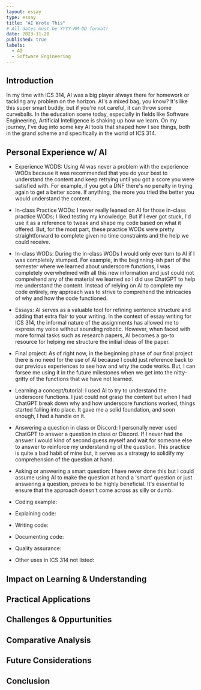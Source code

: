 ```yaml
---
layout: essay
type: essay
title: "AI Wrote This"
# All dates must be YYYY-MM-DD format!
date: 2023-11-20
published: true
labels:
  - AI
  - Software Engineering
---
```




## Introduction

In my time with ICS 314, AI was a big player always there for homework or tackling any problem on the horizon. AI's a mixed bag, you know? It's like this super smart buddy, but if you're not careful, it can throw some curveballs. In the education scene today, especially in fields like Software Engineering, Artificial Intelligence is shaking up how we learn. On my journey, I've dug into some key AI tools that shaped how I see things, both in the grand scheme and specifically in the world of ICS 314.

## Personal Experience w/ AI
- Experience WODS: Using AI was never a problem with the experience WODs because it was recommended that you do your best to understand the content and keep retrying until you got a score you were satisfied with. For example, if you got a DNF there's no penalty in trying again to get a better score. If anything, the more you tried the better you would understand the content.
  
- In-class Practice WODs: I never really leaned on AI for those in-class practice WODs; I liked testing my knowledge. But if I ever got stuck, I'd use it as a reference to tweak and shape my code based on what it offered. But, for the most part, these practice WODs were pretty straightforward to complete given no time constraints and the help we could receive.
  
- In-class WODs: During the in-class WODs I would only ever turn to AI if I was completely stumped. For example, in the beginning-ish part of the semester where we learned about underscore functions, I was completely overwhelmed with all this new information and just could not comprehend any of the material we learned so I did use ChatGPT to help me understand the content. Instead of relying on AI to complete my code entirely, my approach was to strive to comprehend the intricacies of why and how the code functioned.
  
- Essays: AI serves as a valuable tool for refining sentence structure and adding that extra flair to your writing. In the context of essay writing for ICS 314, the informal nature of the assignments has allowed me to express my voice without sounding robotic. However, when faced with more formal tasks such as research papers, AI becomes a go-to resource for helping me structure the initial ideas of the paper.
  
- Final project: As of right now, in the beginning phase of our final project there is no need for the use of AI because I could just reference back to our previous experiences to see how and why the code works. But, I can forsee me using it in the future milestones when we get into the nitty-gritty of the functions that we have not learned.
  
- Learning a concept/tutorial: I used AI to try to understand the underscore functions. I just could not grasp the content but when I had ChatGPT break down why and how underscore functions worked, things started falling into place. It gave me a solid foundation, and soon enough, I had a handle on it.
  
- Answering a question in class or Discord: I personally never used ChatGPT to answer a question in class or Discord. If I never had the answer I would kind of second guess myself and wait for someone else to answer to reinforce my understanding of the question. This practice is quite a bad habit of mine but, it serves as a strategy to solidify my comprehension of the question at hand.
  
- Asking or answering a smart question: I have never done this but I could assume using AI to make the question at hand a 'smart' question or just answering a question, proves to be highly beneficial. It's essential to ensure that the approach doesn't come across as silly or dumb.
  
- Coding example: 
  
- Explaining code:
  
- Writing code:
  
- Documenting code:
  
- Quality assurance:
  
- Other uses in ICS 314 not listed:
  

## Impact on Learning & Understanding

## Practical Applications

## Challenges & Oppurtunities

## Comparative Analysis

## Future Considerations

## Conclusion
